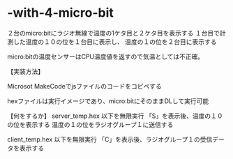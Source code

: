 # -with-4-micro-bit
２台のmicro:bitにラジオ無線で温度の1ケタ目と２ケタ目を表示する
１台目で計測した温度の１０の位を１台目に表示し、
温度の１の位を２台目に表示する

micro:bitの温度センサーはCPU温度値を返すので気温としては不正確。

【実装方法】

Microsot MakeCodeでjsファイルのコードをコピペする

hexファイルは実行イメージであり、micro:bitにそのままDLして実行可能

【何をするか】
server_temp.hex
  以下を無限実行
   「S」を表示後、温度の１０の位を表示する
    温度の１の位をラジオグループ１に送信する

client_temp.hex
  以下を無限実行
  「C」を表示後、ラジオグループ１の受信データを表示する
  
